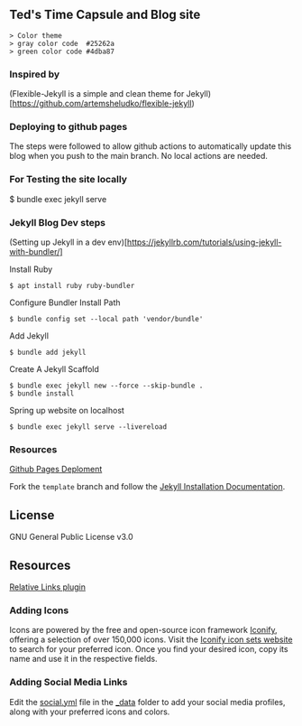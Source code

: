 ## Ted's Time Capsule and Blog site

```
> Color theme
> gray color code  #25262a
> green color code #4dba87
```

### Inspired by
(Flexible-Jekyll is a simple and clean theme for Jekyll)[https://github.com/artemsheludko/flexible-jekyll)


### Deploying to github pages
The steps were followed to allow github actions to automatically update
this blog when you push to the main branch. No local actions are needed.

### For Testing the site locally
$ bundle exec jekyll serve

### Jekyll Blog Dev steps
 (Setting up Jekyll in a dev env)[https://jekyllrb.com/tutorials/using-jekyll-with-bundler/]


Install Ruby
```
$ apt install ruby ruby-bundler
```

Configure Bundler Install Path
```
$ bundle config set --local path 'vendor/bundle'
```

Add Jekyll
```
$ bundle add jekyll
```

Create A Jekyll Scaffold
```
$ bundle exec jekyll new --force --skip-bundle .
$ bundle install
```

Spring up website on localhost
```
$ bundle exec jekyll serve --livereload
```


### Resources
[Github Pages Deploment](https://github.com/actions/deploy-pages/tree/main)

Fork the ``template`` branch and follow the [Jekyll Installation Documentation](https://jekyllrb.com/docs/installation/).

## License

GNU General Public License v3.0

## Resources
 [Relative Links plugin](https://github.com/benbalter/jekyll-relative-links)

 ### Adding Icons
Icons are powered by the free and open-source icon framework [Iconify](https://github.com/iconify), offering a selection of over 150,000 icons. Visit the [Iconify icon sets website](https://icon-sets.iconify.design/) to search for your preferred icon. Once you find your desired icon, copy its name and use it in the respective fields.

### Adding Social Media Links
Edit the [social.yml](_data/social.yml) file in the [_data](_data) folder to add your social media profiles, along with your preferred icons and colors.